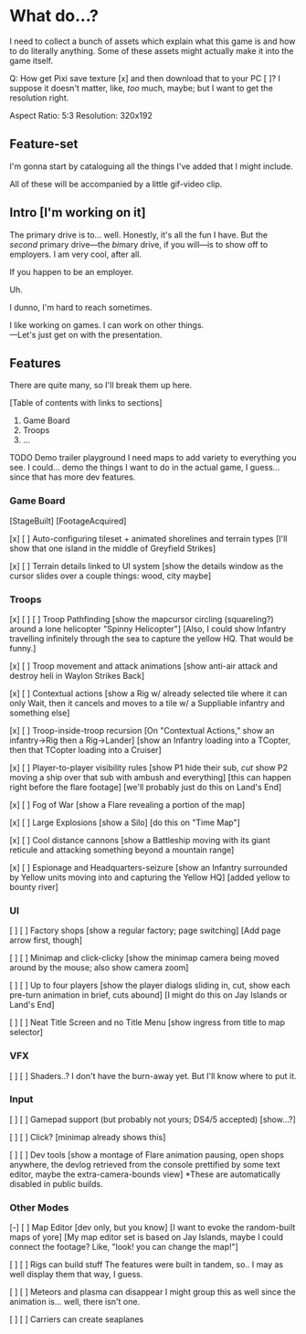 
# What do...?

I need to collect a bunch of assets which explain what this game is and how to do literally anything. Some of these assets might actually make it into the game itself.

Q: How get Pixi save texture [x] and then download that to your PC [ ]?
I suppose it doesn't matter, like, *too* much, maybe; but I want to get the resolution right.

Aspect Ratio: 5:3
Resolution: 320x192


## Feature-set

I'm gonna start by cataloguing all the things I've added that I might include.

All of these will be accompanied by a little gif-video clip.




## Intro [I'm working on it]

The primary drive is to... well. Honestly, it's all the fun I have. But the *second* primary drive—the *bi*mary drive, if you will—is to show off to employers. I am very cool, after all.

If you happen to be an employer.

Uh.

I dunno, I'm hard to reach sometimes.

I like working on games. I can work on other things.  
—Let's just get on with the presentation.

## Features

There are quite many, so I'll break them up here.

[Table of contents with links to sections]
1. Game Board
2. Troops
3. ...

TODO Demo trailer playground
I need maps to add variety to everything you see.
I could... demo the things I want to do in the actual game, I guess... since that has more dev features.

### Game Board

[StageBuilt] [FootageAcquired]

[x] [ ]
Auto-configuring tileset + animated shorelines and terrain types
[I'll show that one island in the middle of Greyfield Strikes]

[x] [ ]
Terrain details linked to UI system
[show the details window as the cursor slides over a couple things: wood, city maybe]

### Troops

[x] [ ] [ ]
Troop Pathfinding
[show the mapcursor circling (squareling?) around a lone helicopter "Spinny Helicopter"]
[Also, I could show Infantry travelling infinitely through the sea to capture the yellow HQ. That would be funny.]

[x] [ ]
Troop movement and attack animations
[show anti-air attack and destroy heli in Waylon Strikes Back]

[x] [ ]
Contextual actions
[show a Rig w/ already selected tile where it can only Wait, then it cancels and moves to a tile w/ a Suppliable infantry and something else]

[x] [ ]
Troop-inside-troop recursion
[On "Contextual Actions," show an infantry->Rig then a Rig->Lander]
  [show an Infantry loading into a TCopter, then that TCopter loading into a Cruiser]

[x] [ ]
Player-to-player visibility rules
[show P1 hide their sub, *cut* show P2 moving a ship over that sub with ambush and everything]
[this can happen right before the flare footage]
[we'll probably just do this on Land's End]

[x] [ ]
Fog of War
[show a Flare revealing a portion of the map]

[x] [ ]
Large Explosions
[show a Silo]
[do this on "Time Map"]

[x] [ ]
Cool distance cannons
[show a Battleship moving with its giant reticule and attacking something beyond a mountain range]

[x] [ ]
Espionage and Headquarters-seizure
[show an Infantry surrounded by Yellow units moving into and capturing the Yellow HQ]
[added yellow to bounty river]

### UI

[ ] [ ]
Factory shops
[show a regular factory; page switching]
[Add page arrow first, though]

[ ] [ ]
Minimap and click-clicky
[show the minimap camera being moved around by the mouse; also show camera zoom]

[ ] [ ]
Up to four players
[show the player dialogs sliding in, cut, show each pre-turn animation in brief, cuts abound]
[I might do this on Jay Islands or Land's End]

[ ] [ ]
Neat Title Screen and no Title Menu
[show ingress from title to map selector]

### VFX

[ ] [ ]
Shaders..?
I don't have the burn-away yet. But I'll know where to put it.

### Input

[ ] [ ]
Gamepad support (but probably not yours; DS4/5 accepted)
[show...?]

[ ] [ ]
Click?
[minimap already shows this]

[ ] [ ]
Dev tools
[show a montage of Flare animation pausing, open shops anywhere, the devlog retrieved from the console prettified by some text editor, maybe the extra-camera-bounds view]
*These are automatically disabled in public builds.

### Other Modes

[-] [ ] 
Map Editor
[dev only, but you know]
[I want to evoke the random-built maps of yore]
[My map editor set is based on Jay Islands, maybe I could connect the footage? Like, "look! you can change the map!"]

[ ] [ ] 
Rigs can build stuff
The features were built in tandem, so.. I may as well display them that way, I guess.

[ ] [ ]
Meteors and plasma can disappear
I might group this as well since the animation is... well, there isn't one.

[ ] [ ]
Carriers can create seaplanes